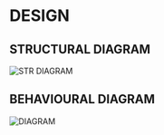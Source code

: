 # DESIGN

## STRUCTURAL DIAGRAM

![STR DIAGRAM](https://user-images.githubusercontent.com/94243541/142915670-dab9cb76-a192-4452-8040-c87accabf327.png)



## BEHAVIOURAL DIAGRAM

![DIAGRAM](https://user-images.githubusercontent.com/94243541/142914822-739f7c8f-74eb-44b6-9969-9c4e653ac445.png)






